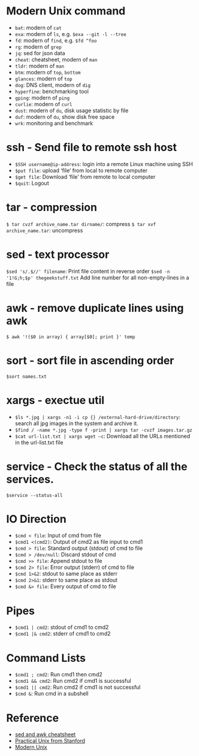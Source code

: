 # Modern Unix command
- `bat`: modern of `cat`
- `exa`: modern of `ls`, e.g. `$exa --git -l --tree`
- `fd`: modern of `find`, e.g. `$fd ^foo`
- `rg`: modern of `grep`
- `jq`: sed for json data
- `cheat`: cheatsheet, modern of `man`
- `tldr`: modern of `man`
- `btm`: modern of `top`, `bottom`
- `glances`: modern of `top`
- `dog`: DNS client, modern of `dig`
- `hyperfine`: benchmarking tool
- `gping`: modern of `ping`
- `curlie`: modern of `curl`
- `dust`: modern of `du`, disk usage statistic by file
- `duf`: modern of `du`, show disk free space
- `wrk`: monitoring and benchmark 

# ssh - Send file to remote ssh host
- `$SSH username@ip-address`: login into a remote Linux machine using SSH
- `$put file`: upload ‘file’ from local to remote computer
- `$get file`: Download ‘file’ from remote to local computer
- `$quit`: Logout

# tar - compression 
`$ tar cvzf archive_name.tar dirname/`: compress
`$ tar xvf archive_name.tar`: uncompress

# sed - text processor
`$sed 's/.$//' filename`: Print file content in reverse order
`$sed -n '1!G;h;$p' thegeekstuff.txt` Add line number for all non-empty-lines in a file

# awk - remove duplicate lines using awk
`$ awk '!($0 in array) { array[$0]; print }' temp`

# sort - sort file in ascending order
`$sort names.txt`

# xargs - exectue util
- `$ls *.jpg | xargs -n1 -i cp {} /external-hard-drive/directory`: search all jpg images in the system and archive it.
- `$find / -name *.jpg -type f -print | xargs tar -cvzf images.tar.gz`
- `$cat url-list.txt | xargs wget –c`: Download all the URLs mentioned in the url-list.txt file

# service - Check the status of all the services.
`$service --status-all`

# IO Direction
- `$cmd < file`: Input of cmd from file
- `$cmd1 <(cmd2)`: Output of cmd2 as file input to cmd1
- `$cmd > file`: Standard output (stdout) of cmd to file
- `$cmd > /dev/null`: Discard stdout of cmd
- `$cmd >> file`: Append stdout to file
- `$cmd 2> file`: Error output (stderr) of cmd to file
- `$cmd 1>&2`: stdout to same place as stderr
- `$cmd 2>&1`: stderr to same place as stdout
- `$cmd &> file`: Every output of cmd to file

# Pipes
- `$cmd1 | cmd2`: stdout of cmd1 to cmd2
- `$cmd1 |& cmd2`: stderr of cmd1 to cmd2

# Command Lists
- `$cmd1 ; cmd2`: Run cmd1 then cmd2
- `$cmd1 && cmd2`: Run cmd2 if cmd1 is successful
- `$cmd1 || cmd2`: Run cmd2 if cmd1 is not successful
- `$cmd &`: Run cmd in a subshell
 
# Reference
- [sed and awk cheatsheet](https://www.thegeekstuff.com/sed-awk-101-hacks-ebook/)
- [Practical Unix from Stanford](https://practicalunix.org/)
- [Modern Unix](https://github.com/ibraheemdev/modern-Unix)